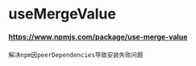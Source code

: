 # useMergeValue

#### https://www.npmjs.com/package/use-merge-value

`解决npm因peerDependencies导致安装失败问题`
